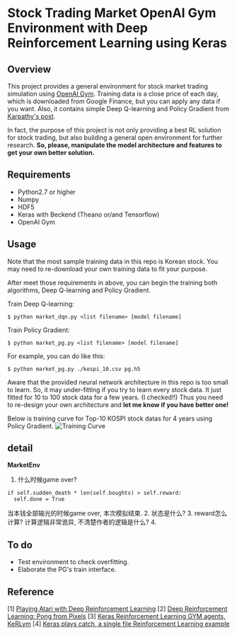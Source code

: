 # Stock Trading Market OpenAI Gym Environment with Deep Reinforcement Learning using Keras

## Overview

This project provides a general environment for stock market trading simulation using [OpenAI Gym](https://gym.openai.com/).
Training data is a close price of each day, which is downloaded from Google Finance, but you can apply any data if you want.
Also, it contains simple Deep Q-learning and Policy Gradient from [Karpathy's post](http://karpathy.github.io/2016/05/31/rl/).

In fact, the purpose of this project is not only providing a best RL solution for stock trading, but also building a general open environment for further research.
**So, please, manipulate the model architecture and features to get your own better solution.**

## Requirements

- Python2.7 or higher
- Numpy
- HDF5
- Keras with Beckend (Theano or/and Tensorflow)
- OpenAI Gym

## Usage

Note that the most sample training data in this repo is Korean stock.
You may need to re-download your own training data to fit your purpose.

After meet those requirements in above, you can begin the training both algorithms, Deep Q-learning and Policy Gradient.

Train Deep Q-learning:

    $ python market_dqn.py <list filename> [model filename]

Train Policy Gradient:

	$ python market_pg.py <list filename> [model filename]

For example, you can do like this:

	$ python market_pg.py ./kospi_10.csv pg.h5

Aware that the provided neural network architecture in this repo is too small to learn.
So, it may under-fitting if you try to learn every stock data.
It just fitted for 10 to 100 stock data for a few years. (I checked!!)
Thus you need to re-design your own architecture and
**let me know if you have better one!**

Below is training curve for Top-10 KOSPI stock datas for 4 years using Policy Gradient.
![Training Curve](./pg_over_top_10.png)
## detail
**MarketEnv**
1. 什么时候game over?
```
if self.sudden_death * len(self.boughts) > self.reward:
  self.done = True
```
当本钱全部输光的时候game over, 本次模拟结束.
2. 状态是什么?
3. reward怎么计算?
  计算逻辑非常诡异, 不清楚作者的逻辑是什么?
4.




## To do
- Test environment to check overfitting.
- Elaborate the PG's train interface.

## Reference

[1] [Playing Atari with Deep Reinforcement Learning](http://arxiv.org/abs/1312.5602)
[2] [Deep Reinforcement Learning: Pong from Pixels](http://karpathy.github.io/2016/05/31/rl/)
[3] [Keras Reinforcement Learning GYM agents, KeRLym](https://github.com/osh/kerlym)
[4] [Keras plays catch, a single file Reinforcement Learning example](http://edersantana.github.io/articles/keras_rl/)
